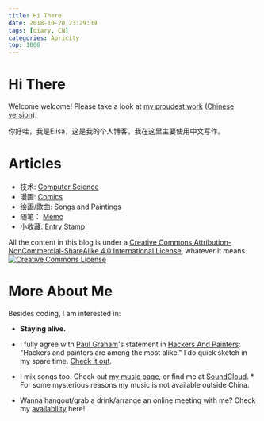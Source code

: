 ```yaml
---
title: Hi There
date: 2018-10-20 23:29:39
tags: [diary, CN]
categories: Apricity
top: 1000
---
```


# Hi There
Welcome welcome! Please take a look at [my proudest work](https://etsai.site/2019/09/05/Total-Perspective-Vortex-EN/) ([Chinese version](https://etsai.site/2018/10/20/Total-Perspective-Vortex/)).

你好哇，我是Elisa，这是我的个人博客，我在这里主要使用中文写作。

# Articles

* 技术:  [Computer Science](http://etsai.site/categories/CS/) 
* 漫画:  [Comics](http://etsai.site/tags/comics/) 
* 绘画/歌曲:  [Songs and Paintings](http://etsai.site/categories/Apricity/) 
* 随笔：  [Memo](http://etsai.site/categories/Memo/) 
* 小收藏:  [Entry Stamp](http://etsai.site/tags/entry-stamp/) 


All the content in this blog is under a <a rel="license" href="http://creativecommons.org/licenses/by-nc-sa/4.0/">Creative Commons Attribution-NonCommercial-ShareAlike 4.0 International License</a>, whatever it means.
<br />
<a rel="license" href="http://creativecommons.org/licenses/by-nc-sa/4.0/"><img alt="Creative Commons License" style="border-width:0" src="https://i.creativecommons.org/l/by-nc-sa/4.0/88x31.png" /></a>

<!--more-->

# More About Me


Besides coding, I am interested in:

* **Staying alive.**

* I fully agree with [Paul Graham](https://en.wikipedia.org/wiki/Paul_Graham_(programmer))'s statement in [Hackers And Painters](http://www.paulgraham.com/hp.html):
  "Hackers and painters are among the most alike."
  I do quick sketch in my spare time. [Check it out](http://www.paulgraham.com/hp.html).

* I mix songs too. Check out [my music page](https://music.163.com/#/artist?id=12158117), or find me at [SoundCloud](https://soundcloud.com/elisastayshere).
  \* For some mysterious reasons my music is not available outside China.

* Wanna hangout/grab a drink/arrange an online meeting with me? Check my [availability](https://etsai.site/about/) here!

